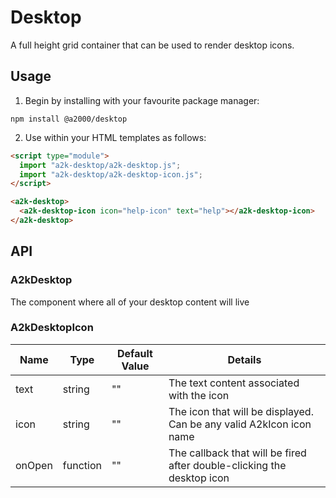 # Desktop

A full height grid container that can be used to render desktop icons.

## Usage

1. Begin by installing with your favourite package manager:

`npm install @a2000/desktop`

2. Use within your HTML templates as follows:

```html
<script type="module">
  import "a2k-desktop/a2k-desktop.js";
  import "a2k-desktop/a2k-desktop-icon.js";
</script>

<a2k-desktop>
  <a2k-desktop-icon icon="help-icon" text="help"></a2k-desktop-icon>
</a2k-desktop>
```

## API

### A2kDesktop

The component where all of your desktop content will live

### A2kDesktopIcon

| Name   | Type     | Default Value | Details                                                                |
| ------ | -------- | ------------- | ---------------------------------------------------------------------- |
| text   | string   | ""            | The text content associated with the icon                              |
| icon   | string   | ""            | The icon that will be displayed. Can be any valid A2kIcon icon name    |
| onOpen | function | ""            | The callback that will be fired after double-clicking the desktop icon |
